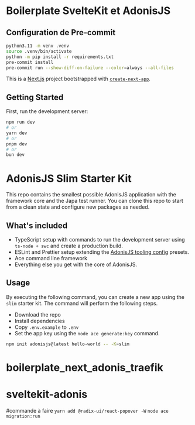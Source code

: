 # Boilerplate SvelteKit et AdonisJS

## Configuration de Pre-commit

```bash
python3.11 -m venv .venv
source .venv/bin/activate
python -m pip install -r requirements.txt
pre-commit install
pre-commit run --show-diff-on-failure --color=always --all-files
```


This is a [Next.js](https://nextjs.org/) project bootstrapped with [`create-next-app`](https://github.com/vercel/next.js/tree/canary/packages/create-next-app).

## Getting Started

First, run the development server:

```bash
npm run dev
# or
yarn dev
# or
pnpm dev
# or
bun dev
```

# AdonisJS Slim Starter Kit

This repo contains the smallest possible AdonisJS application with the framework core and the Japa test runner. You can clone this repo to start from a clean state and configure new packages as needed.

## What's included

- TypeScript setup with commands to run the development server using `ts-node + swc` and create a production build.
- ESLint and Prettier setup extending the [AdonisJS tooling config](https://github.com/adonisjs/tooling-config) presets.
- Ace command line framework
- Everything else you get with the core of AdonisJS.

## Usage

By executing the following command, you can create a new app using the `slim` starter kit. The command will perform the following steps.

- Download the repo
- Install dependencies
- Copy `.env.example` to `.env`
- Set the app key using the `node ace generate:key` command.

```sh
npm init adonisjs@latest hello-world -- -K=slim
```


# boilerplate_next_adonis_traefik
# sveltekit-adonis



#commande à faire
``
yarn add @radix-ui/react-popover -W
``
``
node ace migration:run
``
